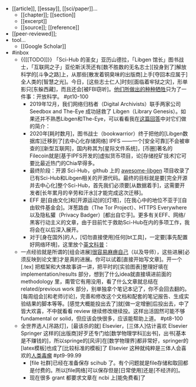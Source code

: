 - [[article]], [[essay]], [[sci/paper]]...
    - [[chapter]]; [[section]]
    - [[excerpt]]
    - [[source]]; [[reference]]
- [[peer-reviewed]];
- tool...
    - [[Google Scholar]]
- #inbox
    - {{[[TODO]]}} 「Sci-Hub 的圣女」亚历山德拉，「Libgen 馆长」图书战士，「互联网之子」亚伦斯沃茨还有[数不胜数的无名志士][投身到了]解放科学的[斗争之路]上，从那些[散发着铜臭味的出版商]上手[夺回本应属于]全人类的[智慧之光]。今日，[这些志士仁人]时刻[面临着牢狱之灾]，形单影只[东躲西藏]，而且还会[被FBI窃听]。[他们所做出的种种牺牲](https://zhuanlan.zhihu.com/p/376398943)只为了一件事：开放科学。 #pt10-100
        - 2019年12月，我们网络归档者（Digital Archivists）联手两家公司 Seedbox and The-Eye 成功拯救了 Libgen（Library Genesis）。如果还并不熟悉Libgen和The-Eye，可以看看我在[这篇回答](https://www.zhihu.com/question/19709630/answer/1827035395)中对它们做的简介：
        - 2020年[耗时数月]，图书战士（bookwarrior）终于把他的[Libgen数据库]迁移到了[去中心化存储网络] IPFS ——一个[安全可靠][不会被审查的][新型互联网]，国内称其为[星际文件系统]，[币圈]著名的Filecoin就是[基于IPFS开发的]虚拟货币项目，论[存储挖矿技术]它可要比最近热门的Chia早得多。
        - 最终阶段：开源 Sci-Hub，github 上的 [awesome-libgen](http://link.zhihu.com/?target=https%3A//github.com/freereadorg/awesome-libgen) 项目收录了已有Sci-Hub和Libgen相关的开源代码。最终的目标就是要[完全开源并去中心化]整个Sci-Hub，首先我们必须要[从数据着手]，这需要开发者[长年累月的辛劳和汗水][才能完成这次迁移]。
        - EFF 是[自由文化]和[开源运动]的[灯塔]，[在我心中的地位不亚于][自由软件基金会]。洋葱路由（The Tor Project）、HTTPS Everywhere以及隐私獾（Privacy Badger）[都出自它手]。更多有关EFF、网络/黑客行动主义的文章，由于目前忙于救助Sci-Hub在内的多项工作，我将会在以后深入展开。
        - 对于[身在国外]的人，[切勿直接使用]任何[bt工具]，一定要[事先配置好网络环境]，这里放个[英文科普](http://link.zhihu.com/?target=http%3A//www.reddit.com/r/Piracy/wiki/faq/isp_complaints)：
    - 一点经验就是所谓的[组会进展][很容易麻痹自己](https://bbs.saraba1st.com/2b/thread-2001234-4-1.html)（以及导师），这些进展[必须反映到论文里]才是真的进展。你可以试着[直接开始写文章]。开一个 [.tex] 把框架和大体故事讲一讲，把平时的[实验图表]整理好填在 implementation/results 部分，想到了什么idea就直接填进前面的 methodology 里，甭管它有用没用，看了什么文章就总结在 related/previous work 部分，别单独拿个笔记本记了，你不会回去翻的。[每周组会][和老师讨论]，完善和修改这个文档和配套的笔记报告、生成实验结果的脚本等等。[感觉大概能投出去了]就[做一定增删]后投出去，中了皆大欢喜，不中就看看 review 继续修改继续投。这样出活固然可能不够 fundamental or solid，但应该会快很多，应该能帮助上道。 #pt8-100
    - 全世界选人[吊路灯]，[最该杀的就] Elsevier，[三体人]估计喜欢 Elsevier
Springer 这样的[出版商]好歹还专门给[数学物理学科][出书]，出书[基本是不赚钱的]，所以springe的[风评]在[数学物理界]都非常好，springer的[latex模板]也成了[比较标准的模板]了
Elsevier 这种就纯粹是三体人会喜欢的[人类毒瘤](https://bbs.saraba1st.com/2b/forum.php?mod=viewthread&tid=2006145) #pt9-99.99
        - [file 社群]已经在准备保存 scihub 了。有个问题就是file存储和取回都是付费的。所以[file网络]可以保存但是[日常使用]还是[不经济的]。
        - 现在很多 grant 都要求文章在 ncbi 上[能免费看]了
